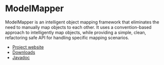 # ModelMapper

ModelMapper is an intelligent object mapping framework that eliminates the need to manually map objects to each other. It uses a convention-based approach to intelligently map objects, while providing a simple, clean, refactoring safe API for handling specific mapping scenarios.

 * [Project website](http://modelmapper.org)
 * [Downloads](https://github.com/jhalterman/modelmapper/downloads)
 * [Javadoc](http://jhalterman.github.com/modelmapper/javadoc/)